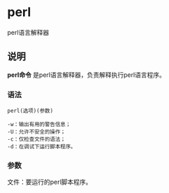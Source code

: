 perl
===

perl语言解释器

## 说明

**perl命令** 是perl语言解释器，负责解释执行perl语言程序。

### 语法  

```
perl(选项)(参数)
```

  

```
-w：输出有用的警告信息；
-U：允许不安全的操作；
-c：仅检查文件的语法；
-d：在调试下运行脚本程序。
```

### 参数  

文件：要运行的perl脚本程序。


